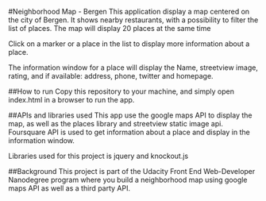 #Neighborhood Map - Bergen
This application display a map centered on the city of Bergen.
It shows nearby restaurants, with a possibility to filter the list of places.
The map will display 20 places at the same time

Click on a marker or a place in the list to display more information about a place.

The information window for a place will display the Name, streetview image, rating,
and if available: address, phone, twitter and homepage.

##How to run
Copy this repository to your machine, and simply open index.html in a browser to run the app.

##APIs and libraries used
This app use the google maps API to display the map, as well as the places library and streetview static image api.
Foursquare API is used to get information about a place and display in the information window.

Libraries used for this project is jquery and knockout.js

##Background
This project is part of the Udacity Front End Web-Developer Nanodegree program where you build a neighborhood map using google maps API as well as a third party API.
